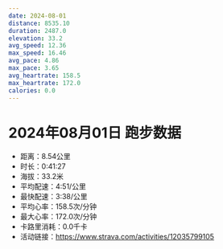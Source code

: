```yaml
---
date: 2024-08-01
distance: 8535.10
duration: 2487.0
elevation: 33.2
avg_speed: 12.36
max_speed: 16.46
avg_pace: 4.86
max_pace: 3.65
avg_heartrate: 158.5
max_heartrate: 172.0
calories: 0.0
---
```


# 2024年08月01日 跑步数据

- 距离：8.54公里
- 时长：0:41:27
- 海拔：33.2米
- 平均配速：4:51/公里
- 最快配速：3:38/公里
- 平均心率：158.5次/分钟
- 最大心率：172.0次/分钟
- 卡路里消耗：0.0千卡
- 活动链接：https://www.strava.com/activities/12035799105
